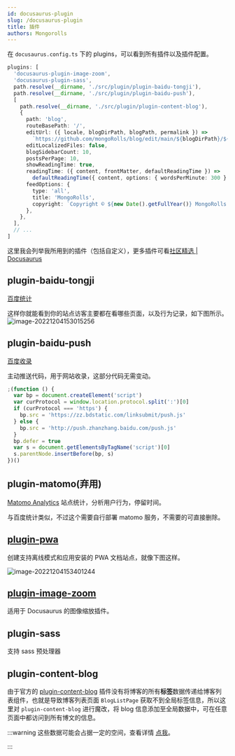 ```yaml
---
id: docusaurus-plugin
slug: /docusaurus-plugin
title: 插件
authors: Mongorolls
---
```


在 `docusaurus.config.ts` 下的 plugins，可以看到所有插件以及插件配置。

```typescript title='docusaurus.config.ts' icon='logos:docusaurus'
plugins: [
  'docusaurus-plugin-image-zoom',
  'docusaurus-plugin-sass',
  path.resolve(__dirname, './src/plugin/plugin-baidu-tongji'),
  path.resolve(__dirname, './src/plugin/plugin-baidu-push'),
  [
    path.resolve(__dirname, './src/plugin/plugin-content-blog'),
    {
      path: 'blog',
      routeBasePath: '/',
      editUrl: ({ locale, blogDirPath, blogPath, permalink }) =>
        `https://github.com/mongoRolls/blog/edit/main/${blogDirPath}/${blogPath}`,
      editLocalizedFiles: false,
      blogSidebarCount: 10,
      postsPerPage: 10,
      showReadingTime: true,
      readingTime: ({ content, frontMatter, defaultReadingTime }) =>
        defaultReadingTime({ content, options: { wordsPerMinute: 300 } }),
      feedOptions: {
        type: 'all',
        title: 'MongoRolls',
        copyright: `Copyright © ${new Date().getFullYear()} MongoRolls Built with Docusaurus.<p><a href="http://beian.miit.gov.cn/" class="footer_lin">${beian}</a></p>`,
      },
    },
  ],
  // ...
]
```

这里我会列举我所用到的插件（包括自定义），更多插件可看[社区精选 | Docusaurus](https://docusaurus.io/zh-CN/community/resources#community-plugins)

## plugin-baidu-tongji

[百度统计](https://tongji.baidu.com/web/welcome/login)

这样你就能看到你的站点访客主要都在看哪些页面，以及行为记录，如下图所示。![image-20221204153015256](https://img.mongorolls.cn/image-20221204153015256.png)

## plugin-baidu-push

[百度收录](https://ziyuan.baidu.com/dailysubmit/index)

主动推送代码，用于网站收录，这部分代码无需变动。

```javascript title="src/plugins/plugin-baidu-push/index.js"
;(function () {
  var bp = document.createElement('script')
  var curProtocol = window.location.protocol.split(':')[0]
  if (curProtocol === 'https') {
    bp.src = 'https://zz.bdstatic.com/linksubmit/push.js'
  } else {
    bp.src = 'http://push.zhanzhang.baidu.com/push.js'
  }
  bp.defer = true
  var s = document.getElementsByTagName('script')[0]
  s.parentNode.insertBefore(bp, s)
})()
```

## plugin-matomo(弃用)

[Matomo Analytics](https://matomo.org/) 站点统计，分析用户行为，停留时间。

与百度统计类似，不过这个需要自行部署 matomo 服务，不需要的可直接删除。

## [plugin-pwa](https://docusaurus.io/zh-CN/docs/api/plugins/@docusaurus/plugin-pwa)

创建支持离线模式和应用安装的 PWA 文档站点，就像下图这样。

![image-20221204153401244](https://img.mongorolls.cn/image-20221204153401244.png)

## [plugin-image-zoom](https://github.com/flexanalytics/plugin-image-zoom)

适用于 Docusaurus 的图像缩放插件。

## plugin-sass

支持 sass 预处理器

## plugin-content-blog

由于官方的 [plugin-content-blog](https://docusaurus.io/zh-CN/docs/api/plugins/@docusaurus/plugin-content-blog) 插件没有将博客的所有**标签**数据传递给博客列表组件，也就是导致博客列表页面 `BlogListPage` 获取不到全局标签信息，所以这里对 `plugin-content-blog` 进行魔改，将 blog 信息添加至全局数据中，可在任意页面中都访问到所有博文的信息。

:::warning 这些数据可能会占据一定的空间，查看详情 [点我](https://github.com/facebook/docusaurus/pull/7163#issuecomment-1096780257)。

:::
